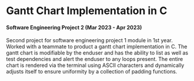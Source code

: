 # Gantt Chart Implementation in C
#### Software Engineering Project 2 (Mar 2023 - Apr 2023)
Second project for software engineering project 1 module in 1st year. Worked with a teammate to product a gantt chart implementation in C.
The gantt chart is modifiable by the enduser and has the ability to list as well as test dependencies and alert the enduser to any loops present.
The entire chart is rendered via the terminal using ASCII characters and dynamically adjusts itself to ensure uniformity by a collection of padding functions.
